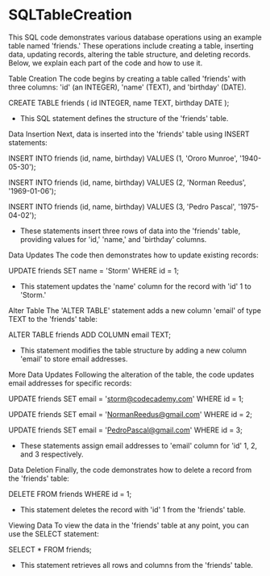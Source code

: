 # SQLTableCreation
This SQL code demonstrates various database operations using an example table named 'friends.' These operations include creating a table, inserting data, updating records, altering the table structure, and deleting records. Below, we explain each part of the code and how to use it.

Table Creation
The code begins by creating a table called 'friends' with three columns: 'id' (an INTEGER), 'name' (TEXT), and 'birthday' (DATE).

CREATE TABLE friends (
  id INTEGER,
  name TEXT,
  birthday DATE
);
- This SQL statement defines the structure of the 'friends' table.

Data Insertion
Next, data is inserted into the 'friends' table using INSERT statements:

INSERT INTO friends (id, name, birthday)
VALUES (1, 'Ororo Munroe', '1940-05-30');

INSERT INTO friends (id, name, birthday)
VALUES (2, 'Norman Reedus', '1969-01-06');

INSERT INTO friends (id, name, birthday)
VALUES (3, 'Pedro Pascal', '1975-04-02');
- These statements insert three rows of data into the 'friends' table, providing values for 'id,' 'name,' and 'birthday' columns.

Data Updates
The code then demonstrates how to update existing records:

UPDATE friends
SET name = 'Storm'
WHERE id = 1;
- This statement updates the 'name' column for the record with 'id' 1 to 'Storm.'

Alter Table
The 'ALTER TABLE' statement adds a new column 'email' of type TEXT to the 'friends' table:

ALTER TABLE friends
ADD COLUMN email TEXT;
- This statement modifies the table structure by adding a new column 'email' to store email addresses.

More Data Updates
Following the alteration of the table, the code updates email addresses for specific records:

UPDATE friends
SET email = 'storm@codecademy.com'
WHERE id = 1;

UPDATE friends
SET email = 'NormanReedus@gmail.com'
WHERE id = 2;

UPDATE friends
SET email = 'PedroPascal@gmail.com'
WHERE id = 3;
- These statements assign email addresses to 'email' column for 'id' 1, 2, and 3 respectively.

Data Deletion
Finally, the code demonstrates how to delete a record from the 'friends' table:

DELETE FROM friends
WHERE id = 1;
- This statement deletes the record with 'id' 1 from the 'friends' table.

Viewing Data
To view the data in the 'friends' table at any point, you can use the SELECT statement:

SELECT *
FROM friends;
- This statement retrieves all rows and columns from the 'friends' table.

